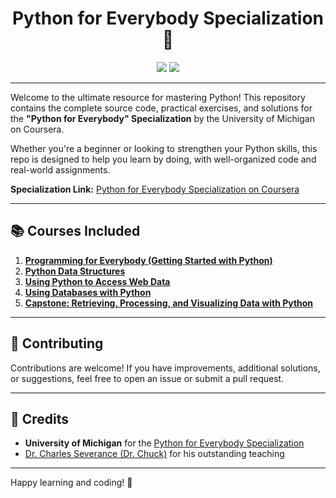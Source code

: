 <h1 align="center">Python for Everybody Specialization 🚀</h1>

<p align="center">
  <img src="https://img.shields.io/badge/year-2025-brightgreen">
  <img src="https://img.shields.io/badge/platform-coursera-blue">
</p>

---

Welcome to the ultimate resource for mastering Python! This repository contains the complete source code, practical exercises, and solutions for the **"Python for Everybody" Specialization** by the University of Michigan on Coursera.

Whether you're a beginner or looking to strengthen your Python skills, this repo is designed to help you learn by doing, with well-organized code and real-world assignments.

**Specialization Link:** [Python for Everybody Specialization on Coursera](https://www.coursera.org/specializations/python)

---

## 📚 Courses Included

1. [**Programming for Everybody (Getting Started with Python)**](https://www.coursera.org/learn/python?specialization=python)
2. [**Python Data Structures**](https://www.coursera.org/learn/python-data?specialization=python)
3. [**Using Python to Access Web Data**](https://www.coursera.org/learn/python-network-data?specialization=python)
4. [**Using Databases with Python**](https://www.coursera.org/learn/python-databases?specialization=python)
5. [**Capstone: Retrieving, Processing, and Visualizing Data with Python**](https://www.coursera.org/learn/python-data-visualization?specialization=python)

---

## 🤝 Contributing

Contributions are welcome! If you have improvements, additional solutions, or suggestions, feel free to open an issue or submit a pull request.

---

## 🙏 Credits

- **University of Michigan** for the [Python for Everybody Specialization](https://www.coursera.org/specializations/python)
- [Dr. Charles Severance (Dr. Chuck)](https://www.dr-chuck.com/) for his outstanding teaching

---

Happy learning and coding! 🎉
